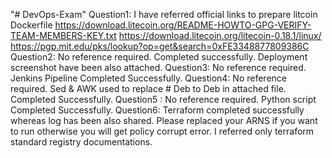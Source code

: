 "# DevOps-Exam" 
Question1: 
I have referred official links to prepare litcoin Dockerfile
https://download.litecoin.org/README-HOWTO-GPG-VERIFY-TEAM-MEMBERS-KEY.txt
https://download.litecoin.org/litecoin-0.18.1/linux/
https://pgp.mit.edu/pks/lookup?op=get&search=0xFE3348877809386C
Question2: 
No reference required. Completed successfully. Deployment screenshot have been also attached.
Question3:
No reference required. Jenkins Pipeline Completed Successfully.
Question4:
No reference required. Sed & AWK used to replace # Deb to Deb in attached file. Completed Successfully.
Question5 :
No reference required. Python script Completed Successfully.
Question6:
Terraform completed successfully whereas log has been also shared. Please replaced your ARNS if you want to run otherwise you will get policy corrupt error. I referred only terraform standard registry documentations.

